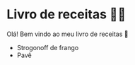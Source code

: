 # Livro de receitas :man_cook:

Olá! Bem vindo ao meu livro de receitas :wave:
 - Strogonoff de frango
 - Pavê